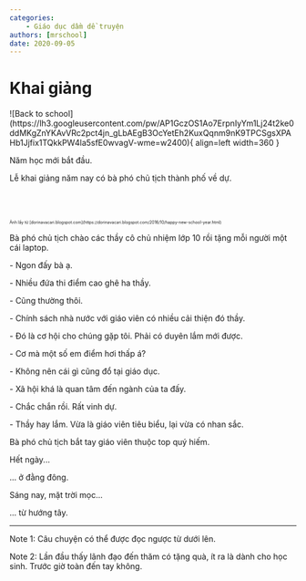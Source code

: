```yaml
---
categories:
    - Giáo dục dầm dề truyện
authors: [mrschool]
date: 2020-09-05
---
```


# Khai giảng

<div class="result" markdown>
![Back to school](https://lh3.googleusercontent.com/pw/AP1GczOS1Ao7ErpnIyYm1Lj24t2ke0ddMKgZnYKAvVRc2pct4jn_gLbAEgB3OcYetEh2KuxQqnm9nK9TPCSgsXPAHb1Jjfix1TQkkPW4la5sfE0wvagV-wme=w2400){ align=left width=360 }

Năm học mới bắt đầu.

Lễ khai giảng năm nay có bà phó chủ tịch thành phố về dự.

</div>
<br>
<!-- more -->
<br>
<br>
<span style="font-size: 0.5em;">Ảnh lấy từ [dorinavacari.blogspot.com](https://dorinavacari.blogspot.com/2016/10/happy-new-school-year.html)</span>


Bà phó chủ tịch chào các thầy cô chủ nhiệm lớp 10 rồi tặng mỗi người một cái laptop.

\- Ngon đấy bà ạ.

\- Nhiều đứa thi điểm cao ghê ha thầy.

\- Cũng thường thôi.

\- Chính sách nhà nước với giáo viên có nhiều cải thiện đó thầy.

\- Đó là cơ hội cho chúng gặp tôi. Phải có duyên lắm mới được.

\- Cơ mà một số em điểm hơi thấp á?

\- Không nên cái gì cũng đổ tại giáo dục.

\- Xã hội khá là quan tâm đến ngành của ta đấy.

\- Chắc chắn rồi. Rất vinh dự.

\- Thầy hay lắm. Vừa là giáo viên tiêu biểu, lại vừa có nhan sắc.

Bà phó chủ tịch bắt tay giáo viên thuộc top quý hiếm.

Hết ngày...

... ở đằng đông.

Sáng nay, mặt trời mọc...

... từ hướng tây.

<hr>

Note 1: Câu chuyện có thể được đọc ngược từ dưới lên.

Note 2: Lần đầu thấy lãnh đạo đến thăm có tặng quà, ít ra là dành cho học sinh. Trước giờ toàn đến tay không.